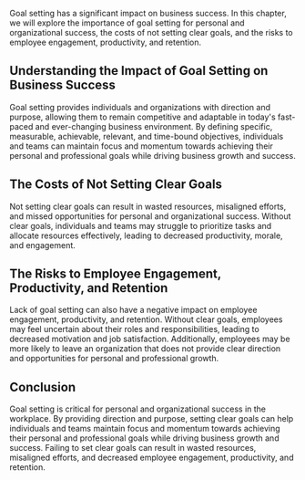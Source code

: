 
Goal setting has a significant impact on business success. In this chapter, we will explore the importance of goal setting for personal and organizational success, the costs of not setting clear goals, and the risks to employee engagement, productivity, and retention.

Understanding the Impact of Goal Setting on Business Success
------------------------------------------------------------

Goal setting provides individuals and organizations with direction and purpose, allowing them to remain competitive and adaptable in today's fast-paced and ever-changing business environment. By defining specific, measurable, achievable, relevant, and time-bound objectives, individuals and teams can maintain focus and momentum towards achieving their personal and professional goals while driving business growth and success.

The Costs of Not Setting Clear Goals
------------------------------------

Not setting clear goals can result in wasted resources, misaligned efforts, and missed opportunities for personal and organizational success. Without clear goals, individuals and teams may struggle to prioritize tasks and allocate resources effectively, leading to decreased productivity, morale, and engagement.

The Risks to Employee Engagement, Productivity, and Retention
-------------------------------------------------------------

Lack of goal setting can also have a negative impact on employee engagement, productivity, and retention. Without clear goals, employees may feel uncertain about their roles and responsibilities, leading to decreased motivation and job satisfaction. Additionally, employees may be more likely to leave an organization that does not provide clear direction and opportunities for personal and professional growth.

Conclusion
----------

Goal setting is critical for personal and organizational success in the workplace. By providing direction and purpose, setting clear goals can help individuals and teams maintain focus and momentum towards achieving their personal and professional goals while driving business growth and success. Failing to set clear goals can result in wasted resources, misaligned efforts, and decreased employee engagement, productivity, and retention.

